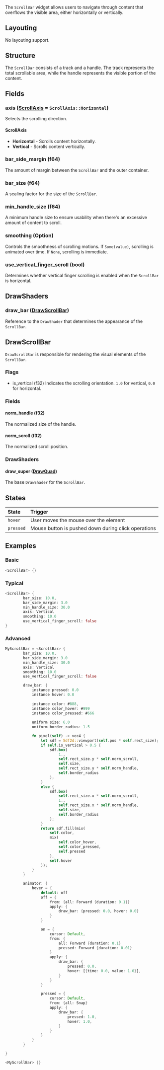 The `ScrollBar` widget allows users to navigate through content that overflows the visible area, either horizontally or vertically.

## Layouting
No layouting support.

## Structure
The `ScrollBar` consists of a track and a handle. The track represents the total scrollable area, while the handle represents the visible portion of the content.

## Fields

### axis  ([ScrollAxis](#scrollaxis) = `ScrollAxis::Horizontal`)
Selects the scrolling direction.

#### ScrollAxis
- **Horizontal** - Scrolls content horizontally.
- **Vertical** - Scrolls content vertically.

### bar_side_margin (f64)
The amount of margin between the `ScrollBar` and the outer container.

### bar_size (f64)
A scaling factor for the size of the `ScrollBar`.

### min_handle_size (f64)
A minimum handle size to ensure usability when there's an excessive amount of content to scroll.

### smoothing (Option<f64>)
Controls the smoothness of scrolling motions. If `Some(value)`, scrolling is animated over time. If `None`, scrolling is immediate.

### use_vertical_finger_scroll (bool)
Determines whether vertical finger scrolling is enabled when the `ScrollBar` is horizontal.

## DrawShaders

### draw_bar ([DrawScrollBar](#drawscrollbar))
Reference to the `DrawShader` that determines the appearance of the `ScrollBar`.

## DrawScrollBar
 `DrawScrollBar` is responsible for rendering the visual elements of the `ScrollBar`.

### Flags

* is_vertical (f32)
Indicates the scrolling orientation. `1.0` for vertical, `0.0` for horizontal.

### Fields

#### norm_handle (f32)
The normalized size of the handle.

#### norm_scroll (f32)
The normalized scroll position.

### DrawShaders

#### draw_super ([DrawQuad](DrawQuad.md))
The base `DrawShader` for the `ScrollBar`.

## States

| State    | Trigger                                             |
| :------- | :-------------------------------------------------- |
| `hover`  | User moves the mouse over the element               |
| `pressed`| Mouse button is pushed down during click operations |

## Examples
### Basic
```Rust
<ScrollBar> {}
```

### Typical
```Rust
<ScrollBar> {
		bar_size: 10.0,
		bar_side_margin: 3.0
		min_handle_size: 30.0
		axis: Vertical
		smoothing: 10.0
		use_vertical_finger_scroll: false
}
```

### Advanced 
```Rust
MyScrollBar = <ScrollBar> {
		bar_size: 10.0,
		bar_side_margin: 3.0
		min_handle_size: 30.0
		axis: Vertical
		smoothing: 10.0
		use_vertical_finger_scroll: false

		draw_bar: {
			instance pressed: 0.0
			instance hover: 0.0
			
			instance color: #888,
			instance color_hover: #999
			instance color_pressed: #666
			
			uniform size: 6.0
			uniform border_radius: 1.5

			fn pixel(self) -> vec4 {
				let sdf = Sdf2d::viewport(self.pos * self.rect_size);
				if self.is_vertical > 0.5 {
					sdf.box(
						1.,
						self.rect_size.y * self.norm_scroll,
						self.size,
						self.rect_size.y * self.norm_handle,
						self.border_radius
					);
				}
				else {
					sdf.box(
						self.rect_size.x * self.norm_scroll,
						1.,
						self.rect_size.x * self.norm_handle,
						self.size,
						self.border_radius
					);
				}
				return sdf.fill(mix(
					self.color, 
					mix(
						self.color_hover,
						self.color_pressed,
						self.pressed
					),
					self.hover
				));
			}
		}

		animator: {
			hover = {
				default: off
				off = {
					from: {all: Forward {duration: 0.1}}
					apply: {
						draw_bar: {pressed: 0.0, hover: 0.0}
					}
				}

				on = {
					cursor: Default,
					from: {
						all: Forward {duration: 0.1}
						pressed: Forward {duration: 0.01}
					}
					apply: {
						draw_bar: {
							pressed: 0.0,
							hover: [{time: 0.0, value: 1.0}],
						}
					}
				}

				pressed = {
					cursor: Default,
					from: {all: Snap}
					apply: {
						draw_bar: {
							pressed: 1.0,
							hover: 1.0,
						}
					}
				}
			}
		}

}

<MyScrollBar> {}
```